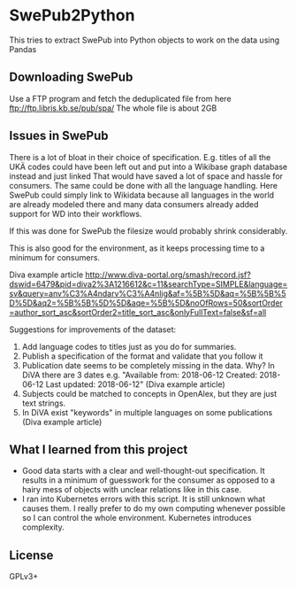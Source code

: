 # SwePub2Python

This tries to extract SwePub into Python objects to work on the data using Pandas

## Downloading SwePub
Use a FTP program and fetch the deduplicated file from here ftp://ftp.libris.kb.se/pub/spa/
The whole file is about 2GB

## Issues in SwePub

There is a lot of bloat in their choice of specification.
E.g. titles of all the UKÄ codes could have been left out
and put into a Wikibase graph database instead and just linked
That would have saved a lot of space and hassle for consumers. 
The same could be done with all the language handling. 
Here SwePub could simply link to Wikidata because all languages 
in the world are already modeled there and many data consumers 
already added support for WD into their workflows.

If this was done for SwePub the filesize would probably shrink considerably.

This is also good for the environment, as it keeps processing time to a minimum for consumers.

Diva example article http://www.diva-portal.org/smash/record.jsf?dswid=6479&pid=diva2%3A1216612&c=11&searchType=SIMPLE&language=sv&query=anv%C3%A4ndarv%C3%A4nlig&af=%5B%5D&aq=%5B%5B%5D%5D&aq2=%5B%5B%5D%5D&aqe=%5B%5D&noOfRows=50&sortOrder=author_sort_asc&sortOrder2=title_sort_asc&onlyFullText=false&sf=all

Suggestions for improvements of the dataset:
1) Add language codes to titles just as you do for summaries.
2) Publish a specification of the format and validate that you follow it
3) Publication date seems to be completely missing in the data. Why? In DiVA there are 3 dates e.g. "Available from: 2018-06-12 Created: 2018-06-12 Last updated: 2018-06-12" (Diva example article)
4) Subjects could be matched to concepts in OpenAlex, but they are just text strings.
5) In DiVA exist "keywords" in multiple languages on some publications (Diva example article)

## What I learned from this project
* Good data starts with a clear and well-thought-out specification. 
  It results in a minimum of guesswork for the consumer as opposed to 
  a hairy mess of objects with unclear relations like in this case.
* I ran into Kubernetes errors with this script. It is still unknown
  what causes them. I really prefer to do my own computing whenever 
  possible so I can control the whole environment. Kubernetes introduces
  complexity.

## License 
GPLv3+